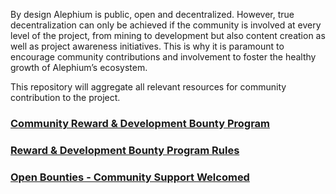 By design Alephium is public, open and decentralized. However, true decentralization can only be achieved if the community is involved at every level of the project, from mining to development but also content creation as well as project awareness initiatives. This is why it is paramount to encourage community contributions and involvement to foster the healthy growth of Alephium’s ecosystem.

This repository will aggregate all relevant resources for community contribution to the project. 

### [Community Reward & Development Bounty Program](https://github.com/alephium/community/blob/master/Grant%26RewardProgram.md)

### [Reward & Development Bounty Program Rules](https://github.com/alephium/community/blob/master/RewardProgramRules.md)

### [Open Bounties - Community Support Welcomed](https://github.com/alephium/community/blob/master/OpenBounties.md)
